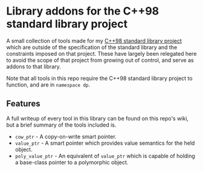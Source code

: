 # Library addons for the C++98 standard library project

A small collection of tools made for my [C++98 standard library project](https://github.com/DryPerspective/Cpp98_Library) which are outside of the specification of the standard library and the constraints imposed on that project. These have largely been relegated here to avoid the scope of that project from growing out of control, and serve as addons to that library.

Note that all tools in this repo require the C++98 standard library project to function, and are in `namespace dp`. 

## Features

A full writeup of every tool in this library can be found on this repo's wiki, but a brief summary of the tools included is.

* `cow_ptr` - A copy-on-write smart pointer.
* `value_ptr` - A smart pointer which provides value semantics for the held object.
* `poly_value_ptr` - An equivalent of `value_ptr` which is capable of holding a base-class pointer to a polymorphic object.